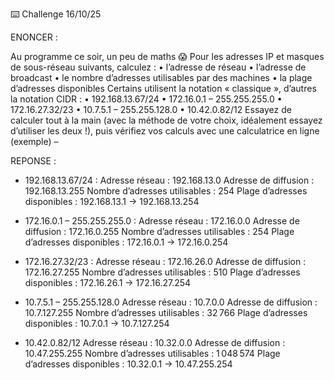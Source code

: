 ⌨️ Challenge 16/10/25

ENONCER :

Au programme ce soir, un peu de maths 😱
Pour les adresses IP et masques de sous-réseau suivants, calculez :
•	l’adresse de réseau
•	l’adresse de broadcast
•	le nombre d’adresses utilisables par des machines
•	la plage d’adresses disponibles
Certains utilisent la notation « classique », d’autres la notation CIDR :
•	192.168.13.67/24
•	172.16.0.1 – 255.255.255.0
•	172.16.27.32/23
•	10.7.5.1 – 255.255.128.0
•	10.42.0.82/12
Essayez de calculer tout à la main (avec la méthode de votre choix, idéalement essayez d’utiliser les deux !), puis vérifiez vos calculs avec une calculatrice en ligne (exemple) –

REPONSE :

-	192.168.13.67/24 : 
Adresse réseau : 192.168.13.0
Adresse de diffusion : 192.168.13.255
Nombre d’adresses utilisables : 254
Plage d’adresses disponibles : 192.168.13.1 → 192.168.13.254



-	172.16.0.1 – 255.255.255.0 : 
Adresse réseau : 172.16.0.0
Adresse de diffusion : 172.16.0.255
Nombre d’adresses utilisables : 254
Plage d’adresses disponibles : 172.16.0.1 → 172.16.0.254



-	 172.16.27.32/23 :
Adresse réseau : 172.16.26.0
Adresse de diffusion : 172.16.27.255
Nombre d’adresses utilisables : 510
Plage d’adresses disponibles : 172.16.26.1 → 172.16.27.254


-	 10.7.5.1 – 255.255.128.0
Adresse réseau : 10.7.0.0
Adresse de diffusion : 10.7.127.255
Nombre d’adresses utilisables : 32 766
Plage d’adresses disponibles : 10.7.0.1 → 10.7.127.254



-	 10.42.0.82/12
Adresse réseau : 10.32.0.0
Adresse de diffusion : 10.47.255.255
Nombre d’adresses utilisables : 1 048 574
Plage d’adresses disponibles : 10.32.0.1 → 10.47.255.254


